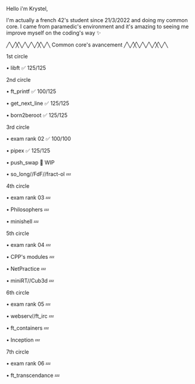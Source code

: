 Hello i'm Krystel,

I'm actually a french 42's student since 21/3/2022 and doing my common core.
I came from paramedic's environment and it's amazing to seeing me improve myself on the coding's way ✨

╱╲╱╳╲╱╲╱╲╱╳╲╱╲ Common core's avancement ╱╲╱╳╲╱╲╱╲╱╳╲╱╲

1st circle


• libft ✅ 125/125


2nd circle


• ft_printf ✅ 100/125

• get_next_line ✅ 125/125

• born2beroot ✅ 125/125


3rd circle


• exam rank 02 ✅ 100/100

• pipex ✅ 125/125

• push_swap 🌱 WIP

• so_long//FdF//fract-ol 💤


4th circle


• exam rank 03 💤

• Philosophers 💤

• minishell 💤


5th circle


• exam rank 04 💤

• CPP's modules 💤

• NetPractice 💤

• miniRT//Cub3d 💤


6th circle


• exam rank 05 💤

• webserv//ft_irc 💤

• ft_containers 💤

• Inception 💤


7th circle


• exam rank 06 💤

• ft_transcendance 💤
